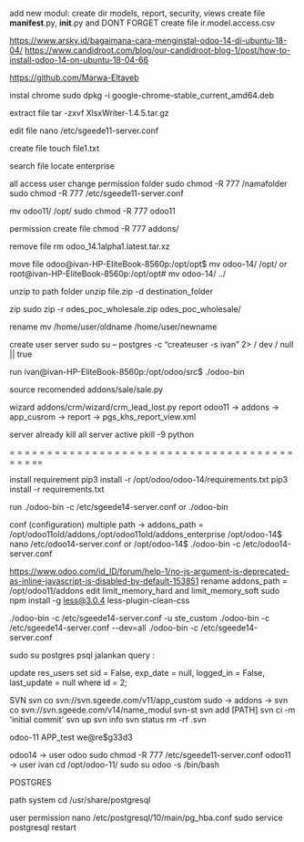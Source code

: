 add new modul:
create dir models, report, security, views
create file __manifest__.py, __init__.py
and 
DONT FORGET create file ir.model.access.csv

https://www.arsky.id/bagaimana-cara-menginstal-odoo-14-di-ubuntu-18-04/
https://www.candidroot.com/blog/our-candidroot-blog-1/post/how-to-install-odoo-14-on-ubuntu-18-04-66

https://github.com/Marwa-Eltayeb

instal chrome
sudo dpkg -i google-chrome-stable_current_amd64.deb

extract file
tar -zxvf XlsxWriter-1.4.5.tar.gz

edit file
nano /etc/sgeede11-server.conf

create file
touch file1.txt

search file
locate enterprise

all access user change permission folder
sudo chmod -R 777 /namafolder
sudo chmod -R 777 /etc/sgeede11-server.conf

mv odoo11/ /opt/
sudo chmod -R 777 odoo11

permission create file
chmod -R 777 addons/

remove file
rm odoo_14.1alpha1.latest.tar.xz

move file
odoo@ivan-HP-EliteBook-8560p:/opt/opt$ mv odoo-14/ /opt/
or
root@ivan-HP-EliteBook-8560p:/opt/opt# mv odoo-14/ ../

unzip to path folder
unzip file.zip -d destination_folder

zip
sudo zip -r odes_poc_wholesale.zip odes_poc_wholesale/

rename
mv /home/user/oldname /home/user/newname

create user server
sudo su – postgres -c “createuser -s ivan” 2> / dev / null || true

run
ivan@ivan-HP-EliteBook-8560p:/opt/odoo/src$ ./odoo-bin

source recomended
addons/sale/sale.py

wizard
addons/crm/wizard/crm_lead_lost.py
report
odoo11 -> addons -> app_cusrom -> report -> pgs_khs_report_view.xml

server already
kill all server active
pkill -9 python

= = = = = = = = = = = = = = = = = = = = = = = = = = = = = = = = = = = = = = = = = ==

install requirement
pip3 install -r /opt/odoo/odoo-14/requirements.txt
pip3 install -r requirements.txt

run
./odoo-bin -c /etc/sgeede14-server.conf
or
./odoo-bin

conf (configuration)
multiple path -> addons_path = /opt/odoo11old/addons,/opt/odoo11old/addons_enterprise
/opt/odoo-14$ nano /etc/odoo14-server.conf
or
/opt/odoo-14$ ./odoo-bin -c /etc/odoo14-server.conf

https://www.odoo.com/id_ID/forum/help-1/no-js-argument-is-deprecated-as-inline-javascript-is-disabled-by-default-153851
rename addons_path = /opt/odoo11/addons
edit limit_memory_hard and limit_memory_soft
sudo npm install -g less@3.0.4 less-plugin-clean-css


./odoo-bin -c /etc/sgeede14-server.conf -u ste_custom
./odoo-bin -c /etc/sgeede14-server.conf --dev=all
./odoo-bin -c /etc/sgeede14-server.conf


sudo su postgres
psql <nama database>
jalankan query :

update res_users set  sid = False, exp_date = null, logged_in = False, last_update = null where id = 2;

SVN
svn co svn://svn.sgeede.com/v11/app_custom
sudo -> addons -> svn co svn://svn.sgeede.com/v14/name_modul
svn-st
svn add [PATH]
svn ci -m 'initial commit'
svn up
svn info
svn status
rm -rf .svn

odoo-11
APP_test
we@re$g33d3
 
odoo14 -> user odoo
sudo chmod -R 777 /etc/sgeede11-server.conf
odoo11 -> user ivan
cd /opt/odoo-11/
sudo su odoo -s /bin/bash

POSTGRES

path system
cd /usr/share/postgresql

user permission
nano /etc/postgresql/10/main/pg_hba.conf
sudo service postgresql restart
